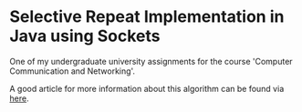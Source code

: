 # Selective Repeat Implementation in Java using Sockets
One of my undergraduate university assignments for the course 'Computer Communication and Networking'.

A good article for more information about this algorithm can be found via [here](https://www.geeksforgeeks.org/sliding-window-protocol-set-3-selective-repeat/).

